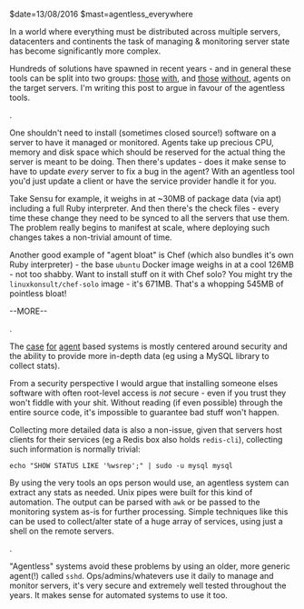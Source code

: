 $date=13/08/2016
$mast=agentless_everywhere

In a world where everything must be distributed across multiple servers, datacenters and continents the task of managing & monitoring server state has become significantly more complex.

Hundreds of solutions have spawned in recent years - and in general these tools can be split into two groups: [those](https://sensuapp.org) [with](https://puppet.com), and [those](https://github.com/Fizzadar/pyinfra) [without](https://github.com/fabric/fabric), agents on the target servers. I'm writing this post to argue in favour of the agentless tools.

.

One shouldn't need to install (sometimes closed source!) software on a server to have it managed or monitored. Agents take up precious CPU, memory and disk space which should be reserved for the actual thing the server is meant to be doing. Then there's updates - does it make sense to have to update _every_ server to fix a bug in the agent? With an agentless tool you'd just update a client or have the service provider handle it for you.

Take Sensu for example, it weighs in at ~30MB of package data (via apt) including a full Ruby interpreter. And then there's the check files - every time these change they need to be synced to all the servers that use them. The problem really begins to manifest at scale, where deploying such changes takes a non-trivial amount of time.

Another good example of "agent bloat" is Chef (which also bundles it's own Ruby interpreter) - the base `ubuntu` Docker image weighs in at a cool 126MB - not too shabby. Want to install stuff on it with Chef solo? You might try the `linuxkonsult/chef-solo` image - it's 671MB. That's a whopping 545MB of pointless bloat!

--MORE--

.

The [case](https://www.sciencelogic.com/blog/agent-vs-agentless-monitoring) [for](http://www.midvision.com/resources-blog/bid/273230/Agent-vs-Agentless-Deployments-Part-1-Agent-Based-Deployments) [agent](https://www.controlup.com/blog/agent-agentless/) based systems is mostly centered around security and the ability to provide more in-depth data (eg using a MySQL library to collect stats).

From a security perspective I would argue that installing someone elses software with often root-level access is _not_ secure - even if you trust they won't fiddle with your shit. Without reading (if even possible) through the entire source code, it's impossible to guarantee bad stuff won't happen.

Collecting more detailed data is also a non-issue, given that servers host clients for their services (eg a Redis box also holds `redis-cli`), collecting such information is normally trivial:

    echo "SHOW STATUS LIKE '%wsrep';" | sudo -u mysql mysql

By using the very tools an ops person would use, an agentless system can extract any stats as needed. Unix pipes were built for this kind of automation. The output can be parsed with `awk` or be passed to the monitoring system as-is for further processing. Simple techniques like this can be used to collect/alter state of a huge array of services, using just a shell on the remote servers.

.

"Agentless" systems avoid these problems by using an older, more generic agent(!) called `sshd`. Ops/admins/whatevers use it daily to manage and monitor servers, it's very secure and extremely well tested throughout the years. It makes sense for automated systems to use it too.
